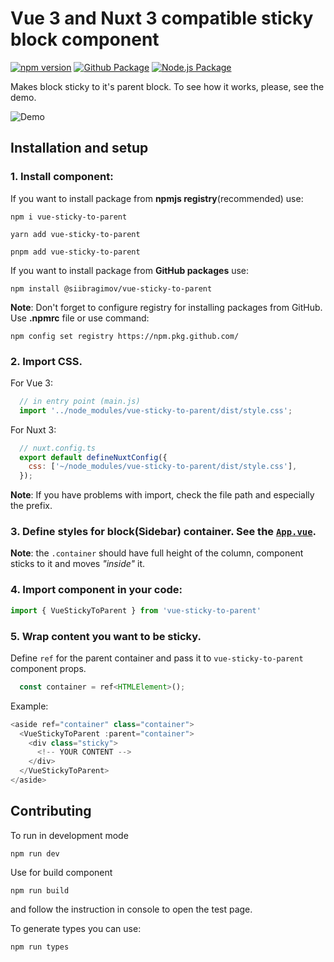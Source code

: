 # Vue 3 and Nuxt 3 compatible sticky block component

[![npm version](https://badge.fury.io/js/vue-sticky-to-parent.svg)](https://badge.fury.io/js/vue-sticky-to-parent)
[![Github Package](https://github.com/siibragimov/vue-sticky-to-parent/actions/workflows/npm-publish-github-packages.yml/badge.svg)](https://github.com/siibragimov/vue-sticky-to-parent/actions/workflows/npm-publish-github-packages.yml)
[![Node.js Package](https://github.com/siibragimov/vue-sticky-to-parent/actions/workflows/npm-publish.yml/badge.svg)](https://github.com/siibragimov/vue-sticky-to-parent/actions/workflows/npm-publish.yml)

Makes block sticky to it's parent block. To see how it works, please, see the demo.

![Demo](https://raw.github.com/siibragimov/vue-sticky-to-parent/main/public/demo.webp)

## Installation and setup

### 1. Install component:
If you want to install package from __npmjs registry__(recommended) use:
```shell
npm i vue-sticky-to-parent
```

```shell
yarn add vue-sticky-to-parent
```

```shell
pnpm add vue-sticky-to-parent
```

If you want to install package from __GitHub packages__ use: 

```shell
npm install @siibragimov/vue-sticky-to-parent
```
**Note**: Don't forget to configure registry for installing packages from GitHub. Use __.npmrc__ file or use command:
```shell
npm config set registry https://npm.pkg.github.com/
```

### 2. Import CSS.
For Vue 3:
```javascript
  // in entry point (main.js)
  import '../node_modules/vue-sticky-to-parent/dist/style.css';
```
For Nuxt 3:
```javascript
  // nuxt.config.ts
  export default defineNuxtConfig({
    css: ['~/node_modules/vue-sticky-to-parent/dist/style.css'],
  });
```
**Note**: If you have problems with import, check the file path and especially the prefix.


### 3. Define styles for block(Sidebar) container. See the [`App.vue`](/src/App.vue).

**Note**: the `.container` should have full height of the column, component sticks to it and moves _"inside"_ it.


### 4. Import component in your code:
```javascript
import { VueStickyToParent } from 'vue-sticky-to-parent'
```


### 5. Wrap content you want to be sticky.
Define `ref` for the parent container and pass it to `vue-sticky-to-parent` component props.

```javascript
  const container = ref<HTMLElement>();
```

Example:
```javascript
<aside ref="container" class="container">
  <VueStickyToParent :parent="container">
    <div class="sticky">
      <!-- YOUR CONTENT -->
    </div>
  </VueStickyToParent>
</aside>
```

## Contributing

To run in development mode 
```shell
npm run dev
```

Use for build component
```shell
npm run build
```
and follow the instruction in console to open the test page.

To generate types you can use:
```shell
npm run types
```
